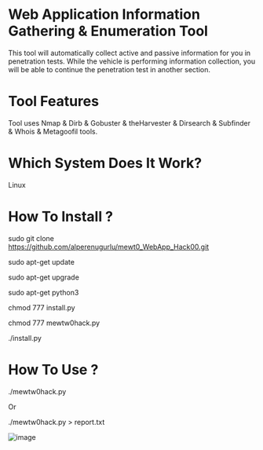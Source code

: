 # Web Application Information Gathering & Enumeration Tool

This tool will automatically collect active and passive information for you in penetration tests.
While the vehicle is performing information collection, you will be able to continue the penetration test in another section.

# Tool Features

Tool uses Nmap & Dirb & Gobuster & theHarvester & Dirsearch & Subfinder & Whois & Metagoofil tools.

# Which System Does It Work?

Linux 

# How To Install ?

sudo git clone https://github.com/alperenugurlu/mewt0_WebApp_Hack00.git

sudo apt-get update 

sudo apt-get upgrade

sudo apt-get python3

chmod 777 install.py

chmod 777 mewtw0hack.py

./install.py


# How To Use ?

./mewtw0hack.py

Or

./mewtw0hack.py > report.txt


![image](https://user-images.githubusercontent.com/64872731/160276103-96ce3683-5ef6-403b-b690-833d83197594.png)




